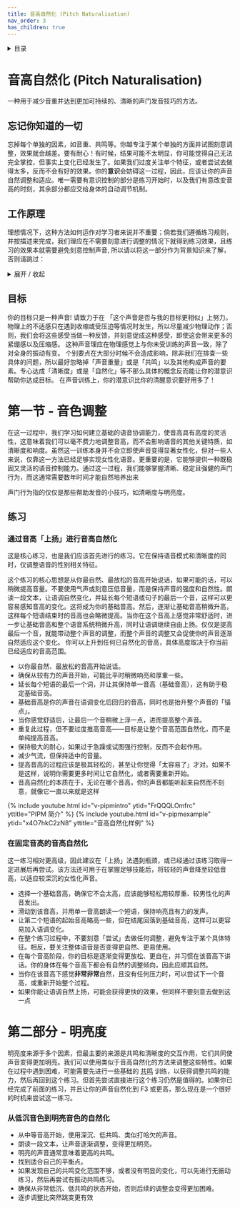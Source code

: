 ```yaml
---
title: 音高自然化 (Pitch Naturalisation)
nav_order: 3
has_children: true
---
```

<details closed markdown="block">
  <summary>
    目录
  </summary>
{: .text-delta }
1. TOC
{:toc}
</details>

# 音高自然化 (Pitch Naturalisation)
一种用于减少音重并达到更加可持续的、清晰的声门发音技巧的方法。

## 忘记你知道的一切
忘掉每个单独的因素，如音重、共鸣等。你越专注于某个单独的方面并试图刻意调整，效果就会越差。要有耐心！有时候，结果可能不太明显，你可能觉得自己无法完全掌控，但事实上变化已经发生了。如果我们过度关注单个特征，或者尝试去做得太多，反而不会有好的效果。你的**意识**会妨碍这一过程，因此，应该让你的声音自然调整和适应。唯一需要有意识控制的部分是练习开始时，以及我们有意改变音高的时刻，其余部分都应交给身体的自动调节机制。

## 工作原理
理想情况下，这种方法如何运作对学习者来说并不重要；倘若我们遵循练习规则，并按描述来完成，我们理应在不需要刻意进行调整的情况下就得到练习效果，且练习的效果本就需要避免刻意控制声音, 所以请以将这一部分作为背景知识来了解，否则请跳过：
<details closed markdown="block">
<summary markdown="block">
展开 / 收起
</summary>
工作原理十分简单。 我们的声音存在着复合性，或者说当你试图达到某个目的时，也会同时达成另一个目的。有时候这种复合性会影响我们, 但有时候也代表了某种层面上的自然平衡。 音高在声音女性化的几乎每个要点上都存在着少量的正向复合性， 且我们在不费力也不牺牲其他要点的前提下调节音高的能力代表了声音女性化与更广义的发声能力中非常关键的一项技能。通过这些方法习得的能力等效于在数年来通过每日的练习所取得的成果。

一旦学会，这些技能对任何音高都有帮助, 也就是说我们可以在较低的音高下维持女性化的声音特征以及我们通过这些方法习得的其他通用技能。需要格外注意的是音高本身对声音的「质量」以及性别影响甚微，却是可以用来达到我们想要的改变的有力工具。 我们的目标并非「提高音高」，而是在每种音高下改进声音。最终，我们可以获得在下意识中控制声音重量的能力，但这需要大量的练习。
</details>

## 目标
你的目标只是一种声音! 请致力于在 「这个声音是否与我的目标更相似」上努力。 物理上的不适感只在遇到收缩或受压迫等情况时发生，所以尽量减少物理动作；否则，我们会将这些感受当做一种反馈，并刻意促成这种感受，即使这会带来更多的紧绷感以及压缩感。 这种声音理应在物理感觉上与你未受训练的声音一致，除了对全身的振动有变。 个别要点在大部分时候不会造成影响，除非我们在排查一些具体的问题，所以最好忽略掉「声音重量」或是「共鸣」以及其他构成声音的要素。专心达成「清晰度」或是「自然化」等不那么具体的概念反而能让你的潜意识帮助你达成目标。 在声音训练上，你的潜意识比你的清醒意识要好用多了！



# 第一节 - 音色调整
在这一过程中，我们学习如何建立基础的语音协调能力，使音高具有高度的灵活性，这意味着我们可以毫不费力地调整音高，而不会影响语音的其他关键特质，如清晰度和响度。虽然这一训练本身并不会立即使声音变得显著女性化，但对一些人来说，仅靠这一方法已经足够实现女性化语音。更重要的是，它能够提供一种既稳固又灵活的语音控制能力。通过这一过程，我们能够掌握清晰、稳定且强健的声门行为，而这通常需要数年时间才能自然培养出来

声门行为指的仅仅是那些帮助发音的小技巧，如清晰度与明亮度。


## 练习

### 通过音高「上扬」进行音高自然化
这是核心练习，也是我们应该首先进行的练习。它在保持语音模式和清晰度的同时，仅调整语音的性别相关特征。

这个练习的核心思想是从你最自然、最放松的音高开始说话，如果可能的话，可以稍微提高音量。不要使用气声或刻意压低音量，而是保持声音的强度和自然性。朗读一段文本，让语调自然变化，并延长每个短语或句子的最后一个音，这样可以更容易感知音高的变化。这将成为你的基础音高。然后，逐渐让基础音高稍微升高，这样每个短语结束时的音高也会略微提高。当你在这个音高上感觉非常舒适时，进一步让基础音高和整个语音系统稍微升高，同时让语调继续自由上扬。仅仅是提高最后一个音，就能带动整个声音的调整，而整个声音的调整又会促使你的声音逐渐自然适应这个变化。 你可以上升到任何已自然化的音高，具体高度取决于你当前已经适应的音高范围。
- 以你最自然、最放松的音高开始说话。
- 确保从较有力的声音开始，可能比平时稍微响亮和厚重一些。
- 延长每个短语的最后一个词，并让其保持单一音高（基础音高），这有助于稳定基础音高。
- 基础音高是你的声音在语调变化后回归的音高，同时也是抬升整个声音的「锚点」。
- 当你感觉舒适后，让最后一个音稍微上浮一点，进而提高整个声音。
- 重复此过程，但不要过度推高音高——目标是让整个音高范围自然化，而不是单纯提高音高。
- 保持极大的耐心，如果过于急躁或试图强行控制，反而不会起作用。
- 减少气流，但保持适中的音量。
- 提高音高的过程应该是极其轻松的，甚至让你觉得「太容易了」才对。如果不是这样，说明你需要更多时间让它自然化，或者需要重新开始。
- 音高自然化的本质在于，无论在哪个音高，你的声音都能听起来自然而不刻意，就像它一直以来就是这样

{% include youtube.html id="v-pipmintro" ytid="FrQQQLOmfrc" yttitle="PIPM 简介" %}
{% include youtube.html id="v-pipmexample" ytid="x4O7hkC2zN8" yttitle="音高自然化样例" %}

### 在固定音高的音高自然化
这一练习相对更高级，因此建议在「上扬」法遇到瓶颈，或已经通过该练习取得一定进展后再尝试。该方法还可用于在掌握足够技能后，将较轻的声音降至较低音高，以适应较深沉的女性化声音。
- 选择一个基础音高，确保它不会太高，应该能够轻松用较厚重、较男性化的声音发出。
- 滑动到该音高，并用单一音高朗读一个短语，保持响亮且有力的发声。
- 让第二个短语的起始音高略高一些，但在结尾回落到基础音高，这样可以更容易加入语调变化。
- 在整个练习过程中，不要刻意「尝试」去做任何调整，避免专注于某个具体特征。相反，要关注整体语音是否变得更自然、更易使用。
- 在每个音高阶段，你的目标是逐渐变得更放松、更自在，并习惯在该音高下讲话。你的身体在每个音高下都会有自然的调整倾向，因此应顺其自然。
- 当你在该音高下感觉**非常非常**自然，且没有任何压力时，可以尝试下一个音高，或重新开始整个过程。
- 如果你能让语调自然上扬，可能会获得更快的效果，但同样不要刻意去做到这一点


# 第二部分 - 明亮度
明亮度来源于多个因素，但最主要的来源是共鸣和清晰度的交互作用，它们共同使声音变得更加明亮。我们可以使用类似于音高自然化的方法来调整这些特性。如果在过程中遇到困难，可能需要先进行一些基础的 [共鸣](/translate/zh_Hans/resonance) 训练，以获得调整共鸣的能力，然后再回到这个练习。但首先尝试直接进行这个练习仍然是值得的。如果你已经完成了前面的练习，并且让你的声音自然化到 F3 或更高，那么现在是一个很好的时机来尝试这一练习。
### 从低沉音色到明亮音色的自然化
- 从中等音高开始，使用深沉、低共鸣、类似打哈欠的声音。
- 朗读一段文本，让声音逐渐调整，变得更加明亮。
- 明亮的声音通常意味着更高的共鸣。
- 找到适合自己的平衡点。
- 如果发现自己的共鸣变化范围不够，或者没有明显的变化，可以先进行无振动练习，然后再尝试有振动共鸣练习。
- 确保从非常低沉、低共鸣的状态开始，否则后续的调整会变得更加困难。
- 逐步调整比突然跳变更有效
